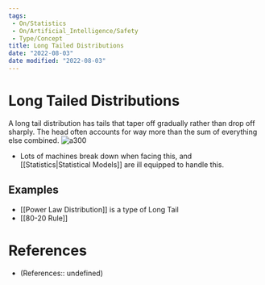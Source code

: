 ```yaml
---
tags:
 - On/Statistics
 - On/Artificial_Intelligence/Safety
 - Type/Concept
title: Long Tailed Distributions
date: "2022-08-03"
date modified: "2022-08-03"
---
```


# Long Tailed Distributions
A long tail distribution has tails that taper off gradually rather than drop off sharply. The head often accounts for way more than the sum of everything else combined.
![a300](https://i.imgur.com/PqqYkBG.png)

- Lots of machines break down when facing this, and [[Statistics|Statistical Models]] are ill equipped to handle this.

## Examples
- [[Power Law Distribution]] is a type of Long Tail
- [[80-20 Rule]]

# References
- (References:: undefined)

